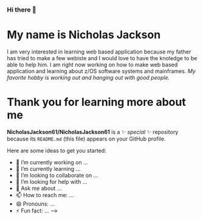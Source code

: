 ### Hi there 👋
# My name is Nicholas Jackson
I am very interested in learning web based application because my father has tried to make a few webiste and I would love to have the knoledge to be able to help him. I am right now working on how to make web based application and learning about z/OS software 
systems and mainframes.
*My favorite hobby is working out and hanging out with good people.*
# Thank you for learning more about me
**NicholasJackson61/NicholasJackson61** is a ✨ _special_ ✨ repository because its `README.md` (this file) appears on your GitHub profile.

Here are some ideas to get you started:

- 🔭 I’m currently working on ...
- 🌱 I’m currently learning ...
- 👯 I’m looking to collaborate on ...
- 🤔 I’m looking for help with ...
- 💬 Ask me about ...
- 📫 How to reach me: ...
- 😄 Pronouns: ...
- ⚡ Fun fact: ...
-->
